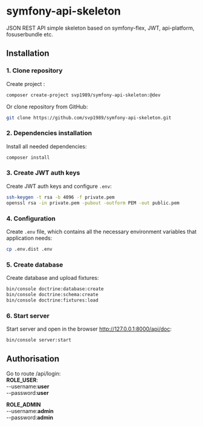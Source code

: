 # symfony-api-skeleton
 JSON REST API simple skeleton based on symfony-flex, JWT, api-platform, fosuserbundle etc.

## Installation

### 1. Clone repository
Create project :

```bash
composer create-project svp1989/symfony-api-skeleton:@dev
```
Or clone repository from GitHub:

```bash
git clone https://github.com/svp1989/symfony-api-skeleton.git
```

### 2. Dependencies installation

Install all needed dependencies:

```bash
composer install
```

### 3. Create JWT auth keys

Create JWT auth keys and configure `.env`:

```bash
ssh-keygen -t rsa -b 4096 -f private.pem
openssl rsa -in private.pem -pubout -outform PEM -out public.pem

```


### 4. Configuration

Create `.env` file, which contains all the necessary
environment variables that application needs:

```bash
cp .env.dist .env
```

### 5. Create database

Create database and upload fixtures:

```bash
bin/console doctrine:database:create 
bin/console doctrine:schema:create
bin/console doctrine:fixtures:load
```
### 6. Start server

Start server and open in the browser http://127.0.0.1:8000/api/doc:

```bash
bin/console server:start
```
## Authorisation

Go to route /api/login:<br>
**ROLE_USER**:<br>
    --username:**user**<br>
    --password:**user**<br>
    
**ROLE_ADMIN**<br>
    --username:**admin**<br>
    --password:**admin**<br>